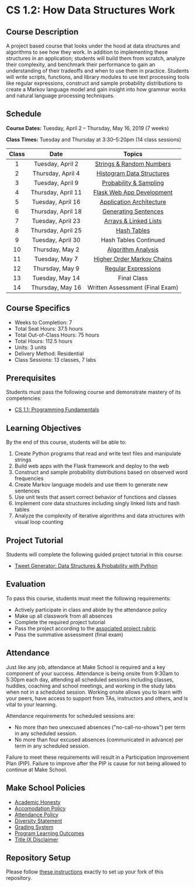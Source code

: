 # CS 1.2: How Data Structures Work

## Course Description

A project based course that looks under the hood at data structures and algorithms to see how they work. In addition to implementing these structures in an application; students will build them from scratch, analyze their complexity, and benchmark their performance to gain an understanding of their tradeoffs and when to use them in practice. Students will write scripts, functions, and library modules to use text processing tools like regular expressions, construct and sample probability distributions to create a Markov language model and gain insight into how grammar works and natural language processing techniques.


## Schedule

**Course Dates:** Tuesday, April 2 – Thursday, May 16, 2019 (7 weeks)

**Class Times:** Tuesday and Thursday at 3:30–5:20pm (14 class sessions)


| Class |          Date          |              Topics               |
|:-----:|:----------------------:|:---------------------------------:|
|   1   | Tuesday, April 2  | [Strings & Random Numbers][]      |
|   2   |    Thursday, April 4  | [Histogram Data Structures][]     |
|   3   | Tuesday, April 9  | [Probability & Sampling][]        |
|   4   |    Thursday, April 11  | [Flask Web App Development][]     |
|   5   | Tuesday, April 16  | [Application Architecture][]      |
|   6   |    Thursday, April 18 | [Generating Sentences][]          |
|   7   | Tuesday, April 23 | [Arrays & Linked Lists][]         |
|   8   |   Thursday, April 25 | [Hash Tables][]                   |
|   9   | Tuesday, April 30 | Hash Tables Continued             |
|  10   |    Thursday, May 2 | [Algorithm Analysis][]            |
|  11   | Tuesday, May 7 | [Higher Order Markov Chains][]    |
|  12   |    Thursday, May 9     | [Regular Expressions][]           |
|  13   | Tuesday, May 14     | Final Class   |
|  14   | Thursday, May 16     | Written Assessment (Final Exam)   |

[Strings & Random Numbers]: Lessons/RandomStrings.md
[Histogram Data Structures]: Lessons/Histograms.md
[Probability & Sampling]: Lessons/Probability.md
[Flask Web App Development]: Lessons/FlaskWebApp.md
[Application Architecture]: Lessons/Architecture.md
[Generating Sentences]: Lessons/Sentences.md
[Arrays & Linked Lists]: Lessons/ArraysLinkedLists.md
[Hash Tables]: Lessons/HashTables.md
[Algorithm Analysis]: Lessons/AlgorithmAnalysis.md
[Higher Order Markov Chains]: Lessons/MarkovChains.md
[Regular Expressions]: Lessons/RegularExpressions.md


## Course Specifics

-   Weeks to Completion: 7
-   Total Seat Hours: 37.5 hours
-   Total Out-of-Class Hours: 75 hours
-   Total Hours: 112.5 hours
-   Units: 3 units
-   Delivery Method: Residential
-   Class Sessions: 13 classes, 7 labs


## Prerequisites

Students must pass the following course and demonstrate mastery of its competencies:
-   [CS 1.1: Programming Fundamentals](https://make.sc/cs11-repo)


## Learning Objectives

By the end of this course, students will be able to:
1.   Create Python programs that read and write text files and manipulate strings
1.   Build web apps with the Flask framework and deploy to the web
1.   Construct and sample probability distributions based on observed word frequencies
1.   Create Markov language models and use them to generate new sentences
1.   Use unit tests that assert correct behavior of functions and classes
1.   Implement core data structures including singly linked lists and hash tables
1.   Analyze the complexity of iterative algorithms and data structures with visual loop counting


## Project Tutorial

Students will complete the following guided project tutorial in this course:
-   [Tweet Generator: Data Structures & Probability with Python](http://make.sc/oa-tweet-generator)


## Evaluation

To pass this course, students must meet the following requirements:
-   Actively participate in class and abide by the attendance policy
-   Make up all classwork from all absences
-   Complete the required project tutorial
-   Pass the project according to the [associated project rubric](https://make.sc/cs11-rubric)
-   Pass the summative assessment (final exam)


## Attendance

Just like any job, attendance at Make School is required and a key component of your success. Attendance is being onsite from 9:30am to 5:30pm each day, attending all scheduled sessions including classes, huddles, coaching and school meetings, and working in the study labs when not in a scheduled session. Working onsite allows you to learn with your peers, have access to support from TAs, instructors and others, and is vital to your learning.

Attendance requirements for scheduled sessions are:
-   No more than two unexcused absences ("no-call-no-shows") per term in any scheduled session.
-   No more than four excused absences (communicated in advance) per term in any scheduled session.

Failure to meet these requirements will result in a Participation Improvement Plan (PIP).
Failure to improve after the PIP is cause for not being allowed to continue at Make School.


## Make School Policies

-   [Academic Honesty](https://make.sc/academic-honesty)
-   [Accomodation Policy](https://make.sc/accommodations-for-students)
-   [Attendance Policy](https://make.sc/attendance-policy)
-   [Diversity Statement](https://make.sc/diversity-and-inclusion-policy)
-   [Grading System](https://make.sc/grading-system)
-   [Program Learning Outcomes](https://make.sc/program-learning-outcomes)
-   [Title IX Disclaimer](https://make.sc/title-ix-policy)


## Repository Setup

Please follow [these instructions](Setup.md) exactly to set up your fork of this repository.
